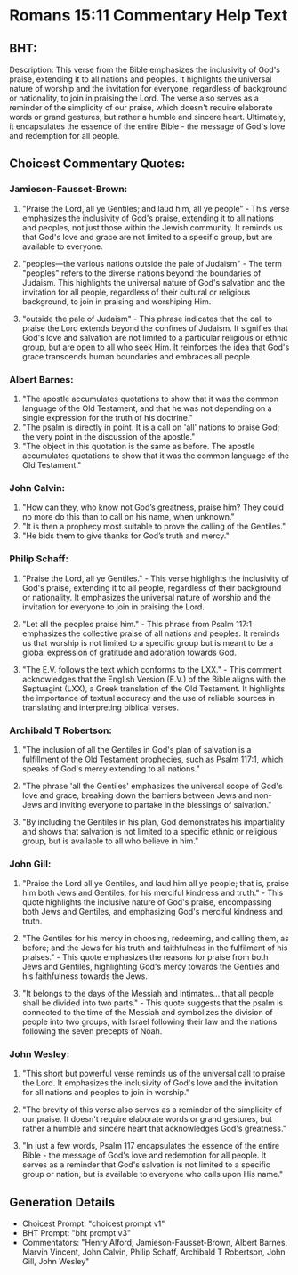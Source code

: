 # Romans 15:11 Commentary Help Text

## BHT:
Description:
This verse from the Bible emphasizes the inclusivity of God's praise, extending it to all nations and peoples. It highlights the universal nature of worship and the invitation for everyone, regardless of background or nationality, to join in praising the Lord. The verse also serves as a reminder of the simplicity of our praise, which doesn't require elaborate words or grand gestures, but rather a humble and sincere heart. Ultimately, it encapsulates the essence of the entire Bible - the message of God's love and redemption for all people.

## Choicest Commentary Quotes:
### Jamieson-Fausset-Brown:
1. "Praise the Lord, all ye Gentiles; and laud him, all ye people" - This verse emphasizes the inclusivity of God's praise, extending it to all nations and peoples, not just those within the Jewish community. It reminds us that God's love and grace are not limited to a specific group, but are available to everyone.

2. "peoples—the various nations outside the pale of Judaism" - The term "peoples" refers to the diverse nations beyond the boundaries of Judaism. This highlights the universal nature of God's salvation and the invitation for all people, regardless of their cultural or religious background, to join in praising and worshiping Him.

3. "outside the pale of Judaism" - This phrase indicates that the call to praise the Lord extends beyond the confines of Judaism. It signifies that God's love and salvation are not limited to a particular religious or ethnic group, but are open to all who seek Him. It reinforces the idea that God's grace transcends human boundaries and embraces all people.

### Albert Barnes:
1. "The apostle accumulates quotations to show that it was the common language of the Old Testament, and that he was not depending on a single expression for the truth of his doctrine."
2. "The psalm is directly in point. It is a call on 'all' nations to praise God; the very point in the discussion of the apostle."
3. "The object in this quotation is the same as before. The apostle accumulates quotations to show that it was the common language of the Old Testament."

### John Calvin:
1. "How can they, who know not God’s greatness, praise him? They could no more do this than to call on his name, when unknown."
2. "It is then a prophecy most suitable to prove the calling of the Gentiles."
3. "He bids them to give thanks for God’s truth and mercy."

### Philip Schaff:
1. "Praise the Lord, all ye Gentiles." - This verse highlights the inclusivity of God's praise, extending it to all people, regardless of their background or nationality. It emphasizes the universal nature of worship and the invitation for everyone to join in praising the Lord.

2. "Let all the peoples praise him." - This phrase from Psalm 117:1 emphasizes the collective praise of all nations and peoples. It reminds us that worship is not limited to a specific group but is meant to be a global expression of gratitude and adoration towards God.

3. "The E.V. follows the text which conforms to the LXX." - This comment acknowledges that the English Version (E.V.) of the Bible aligns with the Septuagint (LXX), a Greek translation of the Old Testament. It highlights the importance of textual accuracy and the use of reliable sources in translating and interpreting biblical verses.

### Archibald T Robertson:
1. "The inclusion of all the Gentiles in God's plan of salvation is a fulfillment of the Old Testament prophecies, such as Psalm 117:1, which speaks of God's mercy extending to all nations." 

2. "The phrase 'all the Gentiles' emphasizes the universal scope of God's love and grace, breaking down the barriers between Jews and non-Jews and inviting everyone to partake in the blessings of salvation." 

3. "By including the Gentiles in his plan, God demonstrates his impartiality and shows that salvation is not limited to a specific ethnic or religious group, but is available to all who believe in him."

### John Gill:
1. "Praise the Lord all ye Gentiles, and laud him all ye people; that is, praise him both Jews and Gentiles, for his merciful kindness and truth." - This quote highlights the inclusive nature of God's praise, encompassing both Jews and Gentiles, and emphasizing God's merciful kindness and truth.

2. "The Gentiles for his mercy in choosing, redeeming, and calling them, as before; and the Jews for his truth and faithfulness in the fulfilment of his praises." - This quote emphasizes the reasons for praise from both Jews and Gentiles, highlighting God's mercy towards the Gentiles and his faithfulness towards the Jews.

3. "It belongs to the days of the Messiah and intimates... that all people shall be divided into two parts." - This quote suggests that the psalm is connected to the time of the Messiah and symbolizes the division of people into two groups, with Israel following their law and the nations following the seven precepts of Noah.

### John Wesley:
1. "This short but powerful verse reminds us of the universal call to praise the Lord. It emphasizes the inclusivity of God's love and the invitation for all nations and peoples to join in worship." 

2. "The brevity of this verse also serves as a reminder of the simplicity of our praise. It doesn't require elaborate words or grand gestures, but rather a humble and sincere heart that acknowledges God's greatness."

3. "In just a few words, Psalm 117 encapsulates the essence of the entire Bible - the message of God's love and redemption for all people. It serves as a reminder that God's salvation is not limited to a specific group or nation, but is available to everyone who calls upon His name."


## Generation Details
- Choicest Prompt: "choicest prompt v1"
- BHT Prompt: "bht prompt v3"
- Commentators: "Henry Alford, Jamieson-Fausset-Brown, Albert Barnes, Marvin Vincent, John Calvin, Philip Schaff, Archibald T Robertson, John Gill, John Wesley"
